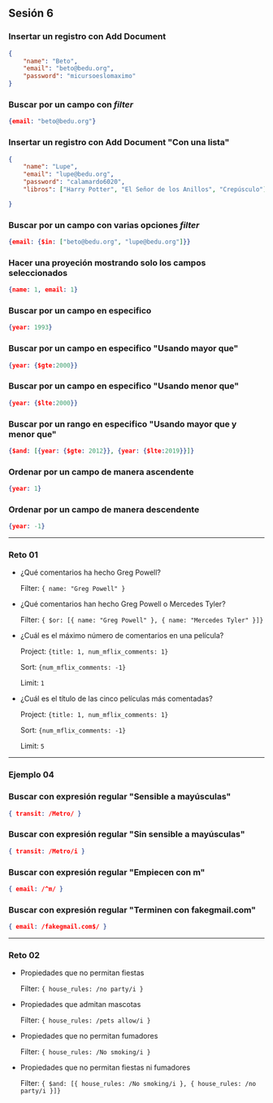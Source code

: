 ## Sesión 6
### Insertar un registro con Add Document
```json
{
    "name": "Beto",
    "email": "beto@bedu.org",
    "password": "micursoeslomaximo"
}
```
### Buscar por un campo con *filter*
```json
{email: "beto@bedu.org"}
```

### Insertar un registro con Add Document "Con una lista"
```json
{
    "name": "Lupe",
    "email": "lupe@bedu.org",
    "password": "calamardo6020",
    "libros": ["Harry Potter", "El Señor de los Anillos", "Crepúsculo"]

}
```

### Buscar por un campo con varias opciones *filter*
```json
{email: {$in: ["beto@bedu.org", "lupe@bedu.org"]}}
```

### Hacer una proyeción mostrando solo los campos seleccionados
```json
{name: 1, email: 1}
```

### Buscar por un campo en especifico
```json
{year: 1993}
```

### Buscar por un campo en especifico "Usando mayor que"
```json
{year: {$gte:2000}}
```

### Buscar por un campo en especifico "Usando menor que"
```json
{year: {$lte:2000}}
```

### Buscar por un rango en especifico "Usando mayor que y menor que"
```json
{$and: [{year: {$gte: 2012}}, {year: {$lte:2019}}]}
```

### Ordenar por un campo de manera ascendente
```json
{year: 1}
```

### Ordenar por un campo de manera descendente
```json
{year: -1}
```

---
### Reto 01
- ¿Qué comentarios ha hecho Greg Powell?

    Filter: ```{ name: "Greg Powell" }```

- ¿Qué comentarios han hecho Greg Powell o Mercedes Tyler?

    Filter: ```{ $or: [{ name: "Greg Powell" }, { name: "Mercedes Tyler" }]}```


- ¿Cuál es el máximo número de comentarios en una película?

    Project: ```{title: 1, num_mflix_comments: 1}```

    Sort:    ```{num_mflix_comments: -1}```
    
    Limit:   ```1```


- ¿Cuál es el título de las cinco películas más comentadas?

    Project: ```{title: 1, num_mflix_comments: 1}```

    Sort:    ```{num_mflix_comments: -1}```
    
    Limit:   ```5```

---
### Ejemplo 04

### Buscar con expresión regular "Sensible a mayúsculas"
```json
{ transit: /Metro/ }
```

### Buscar con expresión regular "Sin sensible a mayúsculas"
```json
{ transit: /Metro/i }
```

### Buscar con expresión regular "Empiecen con m"
```json
{ email: /^m/ }
```

### Buscar con expresión regular "Terminen con fakegmail.com"
```json
{ email: /fakegmail.com$/ }
```

---
### Reto 02
- Propiedades que no permitan fiestas

    Filter: ```{ house_rules: /no party/i }```

- Propiedades que admitan mascotas

    Filter: ```{ house_rules: /pets allow/i }```

- Propiedades que no permitan fumadores

    Filter: ```{ house_rules: /No smoking/i }```

- Propiedades que no permitan fiestas ni fumadores

    Filter: ```{ $and: [{ house_rules: /No smoking/i }, { house_rules: /no party/i }]}```